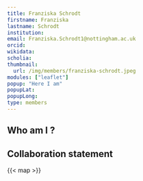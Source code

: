 ```yaml
---
title: Franziska Schrodt
firstname: Franziska
lastname: Schrodt
institution: 
email: Franziska.Schrodt1@nottingham.ac.uk
orcid: 
wikidata: 
scholia: 
thumbnail:
  url: /img/members/franziska-schrodt.jpeg
modules: ["leaflet"]
popup: "Here I am"
popupLat: 
popupLong: 
type: members
---
```


## Who am I ?

## Collaboration statement

{{< map >}}
